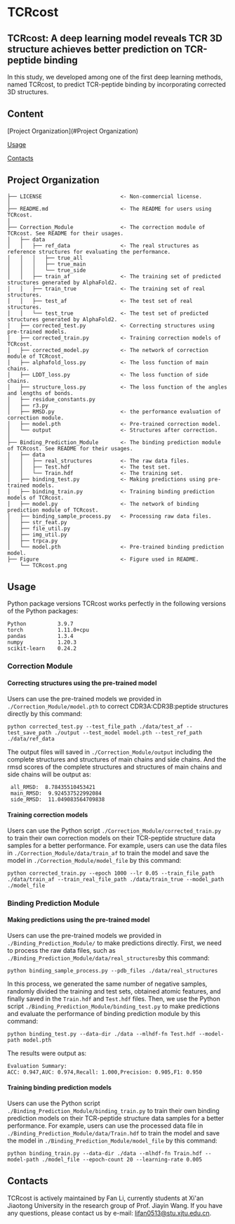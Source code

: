 # TCRcost
## TCRcost: A deep learning model reveals TCR 3D structure achieves better prediction on TCR-peptide binding
In this study, we developed among one of the first deep learning methods, named TCRcost, to predict TCR-peptide binding by incorporating corrected 3D structures.
## Content
[Project Organization](#Project Organization)

[Usage](#Usage)

[Contacts](#Contacts)
## Project Organization
```
├── LICENSE                         <- Non-commercial license.
│     
├── README.md                       <- The README for users using TCRcost.
│ 
├── Correction_Module               <- The correction module of TCRcost. See README for their usages.
│   ├── data
│   │   ├── ref_data                <- The real structures as reference structures for evaluating the performance.
│   │   │   ├── true_all 
│   │   │   ├── true_main
│   │   │   └── true_side
│   │   ├── train_af                <- The training set of predicted structures generated by AlphaFold2.
│   │   ├── train_true              <- The training set of real structures.
│   │   ├── test_af                 <- The test set of real structures.
│   │   └── test_true               <- The test set of predicted structures generated by AlphaFold2.
│   ├── corrected_test.py           <- Correcting structures using pre-trained models.
│   ├── corrected_train.py          <- Training correction models of TCRcost.
│   ├── corrected_model.py          <- The network of correction module of TCRcost.
│   ├── alphafold_loss.py           <- The loss function of main chains.
│   ├── LDDT_loss.py                <- The loss function of side chains.
│   ├── structure_loss.py           <- The loss function of the angles and lengths of bonds.
│   ├── residue_constants.py        
│   ├── r3.py                  
│   ├── RMSD.py                     <- the performance evaluation of correction module.
│   ├── model.pth                   <- Pre-trained correction model.
│   └── output                      <- Structures after correction.
│
├── Binding_Prediction_Module       <- The binding prediction module of TCRcost. See README for their usages.
│   ├── data
│   │   ├── real_structures         <- The raw data files.
│   │   ├── Test.hdf                <- The test set.
│   │   └── Train.hdf               <- The training set. 
│   ├── binding_test.py             <- Making predictions using pre-trained models.
│   ├── binding_train.py            <- Training binding prediction models of TCRcost.
│   ├── model.py                    <- The network of binding prediction module of TCRcost.
│   ├── binding_sample_process.py   <- Processing raw data files.
│   ├── str_feat.py                 
│   ├── file_util.py                 
│   ├── img_util.py                  
│   ├── trpca.py                  
│   └── model.pth                   <- Pre-trained binding prediction model.
├── Figure                          <- Figure used in README.
    └── TCRcost.png
```
## Usage
Python package versions
TCRcost works perfectly in the following versions of the Python packages:
```
Python          3.9.7
torch           1.11.0+cpu
pandas          1.3.4
numpy           1.20.3
scikit-learn    0.24.2
```
### Correction Module
#### Correcting structures using the pre-trained model
Users can use the pre-trained models we provided in `./Correction_Module/model.pth` to correct CDR3A:CDR3B:peptide structures directly by this command:

`python corrected_test.py --test_file_path ./data/test_af --test_save_path ./output --test_model model.pth --test_ref_path ./data/ref_data
`

The output files will saved in `./Correction_Module/output` including the complete structures and structures of main chains and side chains.
And the rmsd scores of the complete structures and structures of main chains and side chains will be output as:

```
 all_RMSD:  8.78435510453421 
 main_RMSD:  9.924537522992084 
 side_RMSD:  11.049083564709838
 ```
 
#### Training correction models
Users can use the Python script `./Correction_Module/corrected_train.py` to train their own correction models on their TCR-peptide structure data samples for a better performance. For example, users can use the data files in `./Correction_Module/data/train_af` to train the model and save the model in `./Correction_Module/model_file` by this command:

`python corrected_train.py --epoch 1000 --lr 0.05 --train_file_path ./data/train_af --train_real_file_path ./data/train_true --model_path ./model_file`

### Binding Prediction Module
#### Making predictions using the pre-trained model
Users can use the pre-trained models we provided in `./Binding_Prediction_Module/` to make predictions directly.
First, we need to process the raw data files, such as `./Binding_Prediction_Module/data/real_structures`by this command:

`python binding_sample_process.py --pdb_files ./data/real_structures`

In this process, we generated the same number of negative samples, randomly divided the training and test sets, obtained atomic features, and finally saved in the `Train.hdf` and `Test.hdf` files.
Then, we use the Python script `./Binding_Prediction_Module/binding_test.py` to make predictions and evaluate the performance of binding prediction module by this command:

`python binding_test.py --data-dir ./data --mlhdf-fn Test.hdf --model-path model.pth`

The results were output as:

```
Evaluation Summary:
ACC: 0.947,AUC: 0.974,Recall: 1.000,Precision: 0.905,F1: 0.950
```

#### Training binding prediction models
Users can use the Python script `./Binding_Prediction_Module/binding_train.py` to train their own binding prediction models on their TCR-peptide structure data samples for a better performance. For example, users can use the processed data file in `./Binding_Prediction_Module/data/Train.hdf` to train the model and save the model in `./Binding_Prediction_Module/model_file` by this command:

`python binding_train.py --data-dir ./data --mlhdf-fn Train.hdf --model-path ./model_file --epoch-count 20 --learning-rate 0.005`

## Contacts
TCRcost is actively maintained by Fan Li, currently students at Xi'an Jiaotong University in the research group of Prof. Jiayin Wang. If you have any questions, please contact us by e-mail: lifan0513@stu.xjtu.edu.cn.